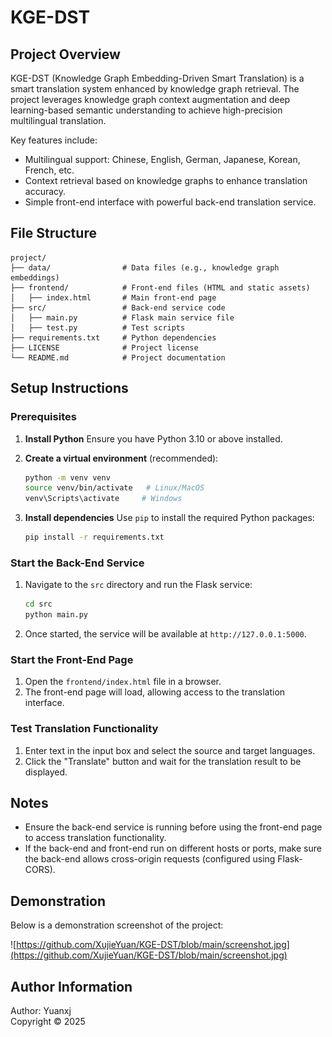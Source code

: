 # KGE-DST

## Project Overview
KGE-DST (Knowledge Graph Embedding-Driven Smart Translation) is a smart translation system enhanced by knowledge graph retrieval. The project leverages knowledge graph context augmentation and deep learning-based semantic understanding to achieve high-precision multilingual translation.

Key features include:
- Multilingual support: Chinese, English, German, Japanese, Korean, French, etc.
- Context retrieval based on knowledge graphs to enhance translation accuracy.
- Simple front-end interface with powerful back-end translation service.

## File Structure
```
project/
├── data/                # Data files (e.g., knowledge graph embeddings)
├── frontend/            # Front-end files (HTML and static assets)
│   ├── index.html       # Main front-end page
├── src/                 # Back-end service code
│   ├── main.py          # Flask main service file
│   ├── test.py          # Test scripts
├── requirements.txt     # Python dependencies
├── LICENSE              # Project license
└── README.md            # Project documentation
```

## Setup Instructions

### Prerequisites
1. **Install Python**
   Ensure you have Python 3.10 or above installed.

2. **Create a virtual environment** (recommended):
   ```bash
   python -m venv venv
   source venv/bin/activate   # Linux/MacOS
   venv\Scripts\activate     # Windows
   ```

3. **Install dependencies**
   Use `pip` to install the required Python packages:
   ```bash
   pip install -r requirements.txt
   ```

### Start the Back-End Service
1. Navigate to the `src` directory and run the Flask service:
   ```bash
   cd src
   python main.py
   ```
2. Once started, the service will be available at `http://127.0.0.1:5000`.

### Start the Front-End Page
1. Open the `frontend/index.html` file in a browser.
2. The front-end page will load, allowing access to the translation interface.

### Test Translation Functionality
1. Enter text in the input box and select the source and target languages.
2. Click the "Translate" button and wait for the translation result to be displayed.

## Notes
- Ensure the back-end service is running before using the front-end page to access translation functionality.
- If the back-end and front-end run on different hosts or ports, make sure the back-end allows cross-origin requests (configured using Flask-CORS).

## Demonstration

Below is a demonstration screenshot of the project:

![https://github.com/XujieYuan/KGE-DST/blob/main/screenshot.jpg](https://github.com/XujieYuan/KGE-DST/blob/main/screenshot.jpg)

## Author Information
Author: Yuanxj  
Copyright © 2025